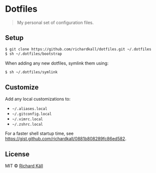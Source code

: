 # Dotfiles

> My personal set of configuration files.

## Setup

```bash
$ git clone https://github.com/richardkall/dotfiles.git ~/.dotfiles
$ sh ~/.dotfiles/bootstrap
```

When adding any new dotfiles, symlink them using:

```bash
$ sh ~/.dotfiles/symlink
```

## Customize

Add any local customizations to:

- `~/.aliases.local`
- `~/.gitconfig.local`
- `~/.vimrc.local`
- `~/.zshrc.local`

For a faster shell startup time, see https://gist.github.com/richardkall/0881b808289fc86ed582.

## License

MIT © [Richard Käll](http://richardkall.se)
